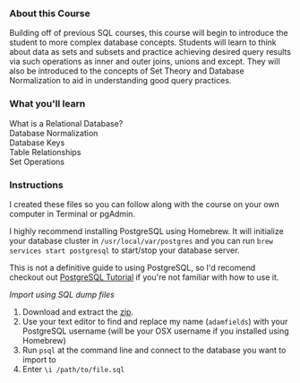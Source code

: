 ### About this Course

Building off of previous SQL courses, this course will begin to introduce the student to more complex database concepts. Students will learn to think about data as sets and subsets and practice achieving desired query results via such operations as inner and outer joins, unions and except. They will also be introduced to the concepts of Set Theory and Database Normalization to aid in understanding good query practices.  

### What you'll learn

What is a Relational Database?  
Database Normalization  
Database Keys  
Table Relationships  
Set Operations  

### Instructions

I created these files so you can follow along with the course on your own computer in Terminal or pgAdmin.  

I highly recommend installing PostgreSQL using Homebrew. It will initialize your database cluster in `/usr/local/var/postgres` and you can run `brew services start postgresql` to start/stop your database server.  

This is not a definitive guide to using PostgreSQL, so I'd recomend checkout out [PostgreSQL Tutorial](http://www.postgresqltutorial.com) if you're not familiar with how to use it.  

*Import using SQL dump files*  
1.  Download and extract the [zip](https://github.com/adamelliotfields/treehouse-db/raw/master/querying-relational-databases/querying-relational-databases.zip).  
2.  Use your text editor to find and replace my name (`adamfields`) with your PostgreSQL username (will be your OSX username if you installed using Homebrew)  
3.  Run `psql` at the command line and connect to the database you want to import to  
4.  Enter `\i /path/to/file.sql`  
